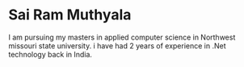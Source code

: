 # Sai Ram Muthyala
I am pursuing my masters in applied computer science in Northwest missouri state university. i have had 2 years of experience in .Net technology back in India.